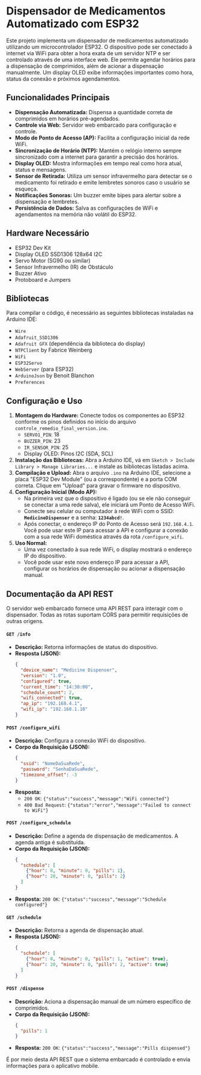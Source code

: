 # Dispensador de Medicamentos Automatizado com ESP32

Este projeto implementa um dispensador de medicamentos automatizado utilizando um microcontrolador ESP32. O dispositivo pode ser conectado à internet via WiFi para obter a hora exata de um servidor NTP e ser controlado através de uma interface web. Ele permite agendar horários para a dispensação de comprimidos, além de acionar a dispensação manualmente. Um display OLED exibe informações importantes como hora, status da conexão e próximos agendamentos.

## Funcionalidades Principais

*   **Dispensação Automatizada:** Dispensa a quantidade correta de comprimidos em horários pré-agendados.
*   **Controle via Web:** Servidor web embarcado para configuração e controle.
*   **Modo de Ponto de Acesso (AP):** Facilita a configuração inicial da rede WiFi.
*   **Sincronização de Horário (NTP):** Mantém o relógio interno sempre sincronizado com a internet para garantir a precisão dos horários.
*   **Display OLED:** Mostra informações em tempo real como hora atual, status e mensagens.
*   **Sensor de Retirada:** Utiliza um sensor infravermelho para detectar se o medicamento foi retirado e emite lembretes sonoros caso o usuário se esqueça.
*   **Notificações Sonoras:** Um buzzer emite bipes para alertar sobre a dispensação e lembretes.
*   **Persistência de Dados:** Salva as configurações de WiFi e agendamentos na memória não volátil do ESP32.

## Hardware Necessário

*   ESP32 Dev Kit
*   Display OLED SSD1306 128x64 I2C
*   Servo Motor (SG90 ou similar)
*   Sensor Infravermelho (IR) de Obstáculo
*   Buzzer Ativo
*   Protoboard e Jumpers

## Bibliotecas

Para compilar o código, é necessário as seguintes bibliotecas instaladas na Arduino IDE:
*   `Wire`
*   `Adafruit_SSD1306`
*   `Adafruit GFX` (dependência da biblioteca do display)
*   `NTPClient` by Fabrice Weinberg
*   `WiFi`
*   `ESP32Servo`
*   `WebServer` (para ESP32)
*   `ArduinoJson` by Benoit Blanchon
*   `Preferences`

## Configuração e Uso

1.  **Montagem do Hardware:** Conecte todos os componentes ao ESP32 conforme os pinos definidos no início do arquivo `controle_remedio_final_version.ino`.
    *   `SERVO1_PIN`: 18
    *   `BUZZER_PIN`: 23
    *   `IR_SENSOR_PIN`: 25
    *   Display OLED: Pinos I2C (SDA, SCL)
2.  **Instalação das Bibliotecas:** Abra a Arduino IDE, vá em `Sketch > Include Library > Manage Libraries...` e instale as bibliotecas listadas acima.
3.  **Compilação e Upload:** Abra o arquivo `.ino` na Arduino IDE, selecione a placa "ESP32 Dev Module" (ou a correspondente) e a porta COM correta. Clique em "Upload" para gravar o firmware no dispositivo.
4.  **Configuração Inicial (Modo AP):**
    *   Na primeira vez que o dispositivo é ligado (ou se ele não conseguir se conectar a uma rede salva), ele iniciará um Ponto de Acesso WiFi.
    *   Conecte seu celular ou computador à rede WiFi com o SSID: **`MedicineDispenser`** e a senha: **`1234abcd!`**.
    *   Após conectar, o endereço IP do Ponto de Acesso será `192.168.4.1`. Você pode usar este IP para acessar a API e configurar a conexão com a sua rede WiFi doméstica através da rota `/configure_wifi`.
5.  **Uso Normal:**
    *   Uma vez conectado à sua rede WiFi, o display mostrará o endereço IP do dispositivo.
    *   Você pode usar este novo endereço IP para acessar a API, configurar os horários de dispensação ou acionar a dispensação manual.

## Documentação da API REST
O servidor web embarcado fornece uma API REST para interagir com o dispensador. Todas as rotas suportam CORS para permitir requisições de outras origens.

#### `GET /info`
*   **Descrição:** Retorna informações de status do dispositivo.
*   **Resposta (JSON):**
    ```json
    {
      "device_name": "Medicine Dispenser",
      "version": "1.0",
      "configured": true,
      "current_time": "14:30:00",
      "schedule_count": 2,
      "wifi_connected": true,
      "ap_ip": "192.168.4.1",
      "wifi_ip": "192.168.1.10"
    }
    ```

#### `POST /configure_wifi`
*   **Descrição:** Configura a conexão WiFi do dispositivo.
*   **Corpo da Requisição (JSON):**
    ```json
    {
      "ssid": "NomeDaSuaRede",
      "password": "SenhaDaSuaRede",
      "timezone_offset": -3
    }
    ```
*   **Resposta:**
    *   `200 OK`: `{"status":"success","message":"WiFi connected"}`
    *   `400 Bad Request`: `{"status":"error","message":"Failed to connect to WiFi"}`

#### `POST /configure_schedule`
*   **Descrição:** Define a agenda de dispensação de medicamentos. A agenda antiga é substituída.
*   **Corpo da Requisição (JSON):**
    ```json
    {
      "schedule": [
        {"hour": 8, "minute": 0, "pills": 1},
        {"hour": 20, "minute": 0, "pills": 2}
      ]
    }
    ```
*   **Resposta:** `200 OK`: `{"status":"success","message":"Schedule configured"}`

#### `GET /schedule`
*   **Descrição:** Retorna a agenda de dispensação atual.
*   **Resposta (JSON):**
    ```json
    {
      "schedule": [
        {"hour": 8, "minute": 0, "pills": 1, "active": true},
        {"hour": 20, "minute": 0, "pills": 2, "active": true}
      ]
    }
    ```

#### `POST /dispense`
*   **Descrição:** Aciona a dispensação manual de um número específico de comprimidos.
*   **Corpo da Requisição (JSON):**
    ```json
    {
      "pills": 1
    }
    ```
*   **Resposta:** `200 OK`: `{"status":"success","message":"Pills dispensed"}`

É por meio desta API REST que o sistema embarcado é controlado e envia informações para o aplicativo mobile.